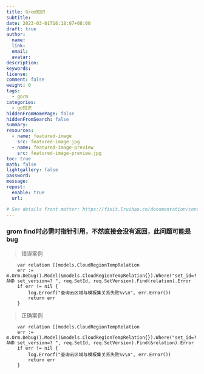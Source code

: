 ```yaml
---
title: Grom知识
subtitle:
date: 2023-03-01T16:18:07+08:00
draft: true
author:
  name:
  link:
  email:
  avatar:
description:
keywords:
license:
comment: false
weight: 0
tags:
  - gorm
categories:
  - go知识
hiddenFromHomePage: false
hiddenFromSearch: false
summary:
resources:
  - name: featured-image
    src: featured-image.jpg
  - name: featured-image-preview
    src: featured-image-preview.jpg
toc: true
math: false
lightgallery: false
password:
message:
repost:
  enable: true
  url:

# See details front matter: https://fixit.lruihao.cn/documentation/content/#front-matter
---
```


<!--more-->

###  grom find时必需时指针引用，不然直接会没有返回，此问题可能是bug
> 错误案例
```azure
	var relation []models.CloudRegionTempRelation
	err := m.Orm.Debug().Model(&models.CloudRegionTempRelation{}).Where("set_id=? AND set_version=? ", req.SetId, req.SetVersion).Find(relation).Error
	if err != nil {
		log.Errorf("查询云区域与模板集关系失败%v\n", err.Error())
		return err
	}
```
> 正确案例

```azure
	var relation []models.CloudRegionTempRelation
	err := m.Orm.Debug().Model(&models.CloudRegionTempRelation{}).Where("set_id=? AND set_version=? ", req.SetId, req.SetVersion).Find(&relation).Error
	if err != nil {
		log.Errorf("查询云区域与模板集关系失败%v\n", err.Error())
		return err
	}
```
